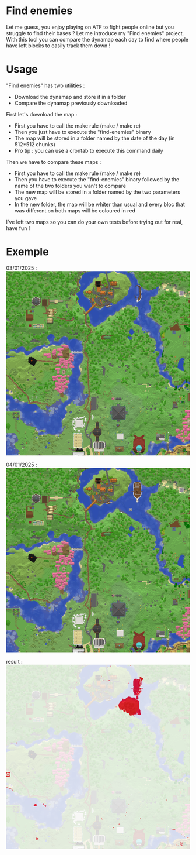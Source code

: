 
# Find enemies

Let me guess, you enjoy playing on ATF to fight people online but you struggle to find their bases ? Let me introduce my "Find enemies" project. With this tool you can compare the dynamap each day to find where people have left blocks to easily track them down !

# Usage

"Find enemies" has two utilities :

- Download the dynamap and store it in a folder
- Compare the dynamap previously downloaded

First let's download the map :

- First you have to call the make rule (make / make re)
- Then you just have to execute the "find-enemies" binary
- The map will be stored in a folder named by the date of the day (in 512*512 chunks)
- Pro tip : you can use a crontab to execute this command daily

Then we have to compare these maps :

- First you have to call the make rule (make / make re)
- Then you have to execute the "find-enemies" binary followed by the name of the two folders you wan't to compare
- The new map will be stored in a folder named by the two parameters you gave
- In the new folder, the map will be whiter than usual and every bloc that was different on both maps will be coloured in red

I've left two maps so you can do your own tests before trying out for real, 
have fun !

# Exemple

03/01/2025 :
![alt text](https://github.com/TitouanCastor/find-enemies/blob/main/03%3A01%3A2025/chunk-1_-1.png)

04/01/2025 :
![alt text](https://github.com/TitouanCastor/find-enemies/blob/main/04%3A01%3A2025/chunk-1_-1.png)

result :
![alt text](https://github.com/TitouanCastor/find-enemies/blob/main/03%3A01%3A2025-04%3A01%3A2025/chunk-1_-1)
